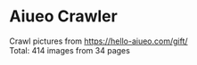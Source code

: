 # Aiueo Crawler 
Crawl pictures from https://hello-aiueo.com/gift/ <br>
Total: 414 images from 34 pages 
